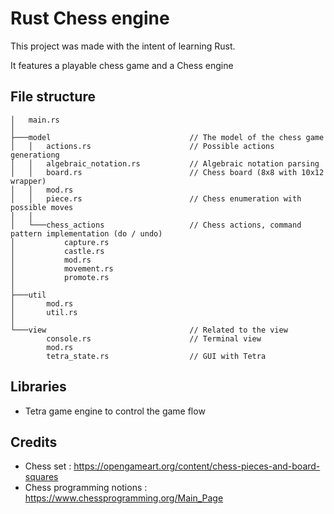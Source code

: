 # Rust Chess engine

This project was made with the intent of learning Rust. 

It features a playable chess game and a Chess engine

## File structure 
```
│   main.rs
│
├───model                               // The model of the chess game
│   │   actions.rs                      // Possible actions generationg
│   │   algebraic_notation.rs           // Algebraic notation parsing
│   │   board.rs                        // Chess board (8x8 with 10x12 wrapper)
│   │   mod.rs                      
│   │   piece.rs                        // Chess enumeration with possible moves
│   │   
│   └───chess_actions                   // Chess actions, command pattern implementation (do / undo)
│           capture.rs
│           castle.rs
│           mod.rs
│           movement.rs
│           promote.rs
│
├───util
│       mod.rs
│       util.rs
│
└───view                                // Related to the view
        console.rs                      // Terminal view
        mod.rs
        tetra_state.rs                  // GUI with Tetra
```
## Libraries

 - Tetra game engine to control the game flow

 ## Credits 
 - Chess set : https://opengameart.org/content/chess-pieces-and-board-squares
 - Chess programming notions : https://www.chessprogramming.org/Main_Page
